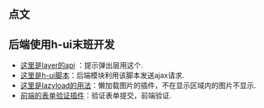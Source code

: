 ## 点文

## 后端使用h-ui末班开发
- [这里是layer的api](http://layer.layui.com/) ：提示弹出层用这个.
- [这里是h-ui脚本](http://www.h-ui.net/lib/jQuery.form.js.shtml)：后端模块利用该脚本发送ajax请求.
- [这里是lazyload的用法](http://www.jq22.com/jquery-info390)：懒加载图片的插件，不在显示区域内的图片不显示.
- [前端的表单验证插件](http://www.runoob.com/jquery/jquery-plugin-validate.html)：验证表单提交，前端验证.